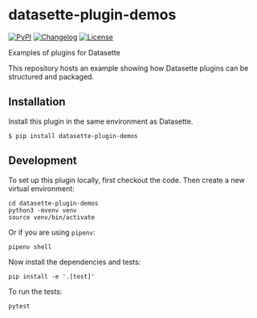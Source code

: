 # datasette-plugin-demos

[![PyPI](https://img.shields.io/pypi/v/datasette-plugin-demos.svg)](https://pypi.org/project/datasette-plugin-demos/)
[![Changelog](https://img.shields.io/github/v/release/simonw/datasette-plugin-demos?label=changelog)](https://github.com/simonw/datasette-plugin-demos/releases)
[![License](https://img.shields.io/badge/license-Apache%202.0-blue.svg)](https://github.com/simonw/datasette-plugin-demos/blob/master/LICENSE)

Examples of plugins for Datasette

This repository hosts an example showing how Datasette plugins can be structured and packaged.

## Installation

Install this plugin in the same environment as Datasette.

    $ pip install datasette-plugin-demos

## Development

To set up this plugin locally, first checkout the code. Then create a new virtual environment:

    cd datasette-plugin-demos
    python3 -mvenv venv
    source venv/bin/activate

Or if you are using `pipenv`:

    pipenv shell

Now install the dependencies and tests:

    pip install -e '.[test]'

To run the tests:

    pytest
